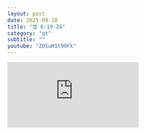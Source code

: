 ```yaml
---
layout: post
date: 2025-09-10
title: "엡 6:19-24"
category: "qt"
subtitle: ""
youtube: "Z0SuM1t90Fk"
---
```


<div class="youtube margin-large">
    <iframe src="https://www.youtube.com/embed/Z0SuM1t90Fk" title="YouTube video player" frameborder="0" allow="accelerometer; autoplay; clipboard-write; encrypted-media; gyroscope; picture-in-picture; web-share" allowfullscreen></iframe>
</div>

